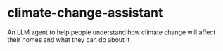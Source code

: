 # climate-change-assistant
An LLM agent to help people understand how climate change will affect their homes and what they can do about it
